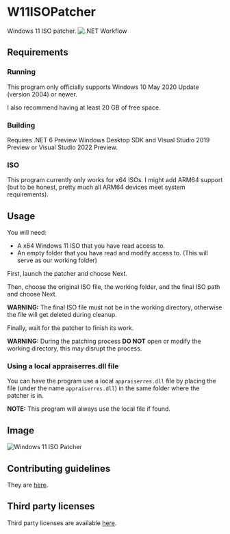 # W11ISOPatcher
Windows 11 ISO patcher.
![.NET Workflow](https://github.com/dongle-the-gadget/W11ISOPatcher/actions/workflows/dotnet.yml/badge.svg)

## Requirements
### Running
This program only officially supports Windows 10 May 2020 Update (version 2004) or newer.

I also recommend having at least 20 GB of free space.

### Building
Requires .NET 6 Preview Windows Desktop SDK and Visual Studio 2019 Preview or Visual Studio 2022 Preview.

### ISO
This program currently only works for x64 ISOs. I might add ARM64 support (but to be honest, pretty much all ARM64 devices meet system requirements).

## Usage
You will need:
  - A x64 Windows 11 ISO that you have read access to.
  - An empty folder that you have read and modify access to. (This will serve as our working folder)

First, launch the patcher and choose Next.

Then, choose the original ISO file, the working folder, and the final ISO path and choose Next.

**WARNING:** The final ISO file must not be in the working directory, otherwise the file will get deleted during cleanup.

Finally, wait for the patcher to finish its work.

**WARNING:** During the patching process **DO NOT** open or modify the working directory, this may disrupt the process.

### Using a local appraiserres.dll file

You can have the program use a local `appraiserres.dll` file by placing the file (under the name `appraiserres.dll`) in the same folder where the patcher is in.

**NOTE:** This program will always use the local file if found.

## Image
![Windows 11 ISO Patcher](https://user-images.githubusercontent.com/29563098/131250432-d3e8fbe2-1653-4cfe-9439-e6804080c70b.png)

## Contributing guidelines
They are [here](/docs/contributingguidelines.md).

## Third party licenses
Third party licenses are available [here](/docs/thirdpartylicenses.md).

